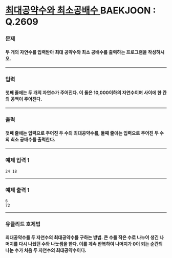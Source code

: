 # [ 최대공약수와 최소공배수 ](https://www.acmicpc.net/problem/2609)  BAEKJOON : Q.2609

### 문제
#### 두 개의 자연수를 입력받아 최대 공약수와 최소 공배수를 출력하는 프로그램을 작성하시오.
----------
### 입력
#### 첫째 줄에는 두 개의 자연수가 주어진다. 이 둘은 10,000이하의 자연수이며 사이에 한 칸의 공백이 주어진다.
----------
### 출력
#### 첫째 줄에는 입력으로 주어진 두 수의 최대공약수를, 둘째 줄에는 입력으로 주어진 두 수의 최소 공배수를 출력한다.
----------
### 예제 입력 1

    24 18

----------
### 예제 출력 1

    6
    72

----------
### 유클리드 호제법
#### 최대공약수를 두 자연수의 최대공약수를 구하는 방법. 큰 수를 작은 수로 나누어 생긴 나머지를 다시 나눴던 수와 나눗셈을 한다. 이를 계속 반복하여 나머지가 0이 되는 순간의 나눈 수가 처음 두 자연수의 최대공약수이다.
